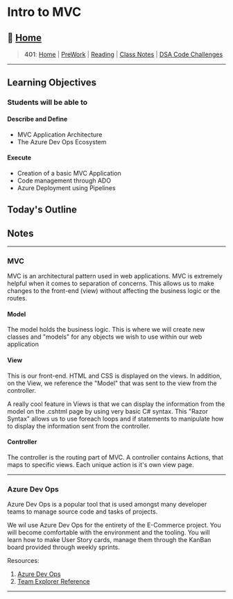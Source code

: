 # Intro to MVC

## 🏡 [**Home**](https://mistidinzy.github.io/ReadingNotes/)

> **401**: [Home](/c401home.md)
|
[PreWork](/401/PreworkRM.md)
|
[Reading](/401/ReadingRM.md)
|
[Class Notes](/401/ClassRM.md)
|
[DSA Code Challenges](https://mistidinzy.github.io/data-structures-and-algorithms/)
>

_____

## Learning Objectives

### Students will be able to

#### Describe and Define

- MVC Application Architecture
- The Azure Dev Ops Ecosystem

#### Execute

- Creation of a basic MVC Application
- Code management through ADO
- Azure Deployment using Pipelines

## Today's Outline

<!-- To Be Completed By Instructor -->

## Notes

_____

### MVC

MVC is an architectural pattern used in web applications.
MVC is extremely helpful when it comes to separation of concerns.
This allows us to make changes to the front-end (view) without
affecting the business logic or the routes.

#### Model

The model holds the business logic. This is where
we will create new classes and "models" for any objects
we wish to use within our web application

#### View

This is our front-end. HTML and CSS is displayed on
the views. In addition, on the View, we reference the "Model" that was sent to the view from the controller.

A really cool feature in Views is that we can display the information
from the model on the .cshtml page by using very basic C# syntax.
This "Razor Syntax" allows us to use foreach loops and if statements
to manipulate how to display the information sent from the controller.

#### Controller

The controller is the routing part of MVC. A controller contains
Actions, that maps to specific views. Each unique action is it's own
view page.

_____

### Azure Dev Ops

Azure Dev Ops is a popular tool that is used amongst
many developer teams to manage source code and tasks of projects.

We wil use Azure Dev Ops for the entirety of the E-Commerce project.
You will become comfortable with the environment and the tooling.
You will learn how to make User Story cards, manage them through the
KanBan board provided through weekly sprints.

Resources:

1. [Azure Dev Ops](https://dev.azure.com/)
1. [Team Explorer Reference](https://docs.microsoft.com/en-us/azure/devops/user-guide/work-team-explorer?view=azure-devops)

_____
